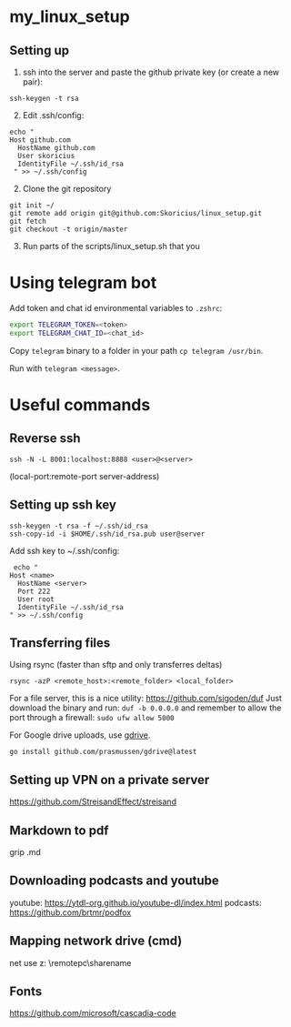 # my_linux_setup

## Setting up
1) ssh into the server and paste the github private key (or create a new pair):
```
ssh-keygen -t rsa
```
2) Edit .ssh/config:
```
echo "
Host github.com
  HostName github.com
  User skoricius
  IdentityFile ~/.ssh/id_rsa
 " >> ~/.ssh/config
 ```
2) Clone the git repository
```
git init ~/
git remote add origin git@github.com:Skoricius/linux_setup.git
git fetch
git checkout -t origin/master
```
3) Run parts of the scripts/linux_setup.sh that you 

# Using telegram bot

Add token and chat id environmental variables to `.zshrc`:

```bash
export TELEGRAM_TOKEN=<token>
export TELEGRAM_CHAT_ID=<chat_id>
```

Copy `telegram` binary to a folder in your path `cp telegram /usr/bin`.

Run with `telegram <message>`.

# Useful commands
## Reverse ssh
```
ssh -N -L 8001:localhost:8888 <user>@<server>
```

(local-port:remote-port server-address)

## Setting up ssh key
```
ssh-keygen -t rsa -f ~/.ssh/id_rsa
ssh-copy-id -i $HOME/.ssh/id_rsa.pub user@server
```
Add ssh key to ~/.ssh/config:
```
 echo "
Host <name>
  HostName <server>
  Port 222
  User root
  IdentityFile ~/.ssh/id_rsa
" >> ~/.ssh/config
```

## Transferring files
Using rsync (faster than sftp and only transferres deltas)
```
rsync -azP <remote_host>:<remote_folder> <local_folder>
```

For a file server, this is a nice utility: https://github.com/sigoden/duf
Just download the binary and run: `duf -b 0.0.0.0` and remember to allow the port through a firewall:
`sudo ufw allow 5000`

For Google drive uploads, use [gdrive](https://github.com/prasmussen/gdrive).
```
go install github.com/prasmussen/gdrive@latest
```

## Setting up VPN on a private server
https://github.com/StreisandEffect/streisand

## Markdown to pdf
grip <filename>.md
  
## Downloading podcasts and youtube
youtube: https://ytdl-org.github.io/youtube-dl/index.html
podcasts: https://github.com/brtmr/podfox

## Mapping network drive (cmd)
net use z: \\remotepc\sharename

## Fonts
https://github.com/microsoft/cascadia-code
